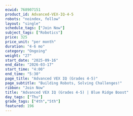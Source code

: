 ```yaml
---
ecwid: 768907151
product_id: Advanced-VEX-IQ-4-5
robots: "noindex, follow"
layout: "single"
schedule_tags: ["Join Now"]
subject_tags: ["Robotics"]
price: 325
price_unit: "per month"
duration: "4-6 mo"
category: "Ongoing"
weight: "27"
start_date: "2025-09-16"
end_date: "2026-03-17"
start_time: "4:00"
end_time: "5:30"
page_title: "Advanced VEX IQ (Grades 4-5)"
page_subtitle: "Building Robots, Solving Challenges!"
ribbon: "Join Now"
title: "Advanced VEX IQ (Grades 4-5) | Blue Ridge Boost"
day_tags: ["Thu"]
grade_tags: ["4th","5th"]
featured: 196
---
```

